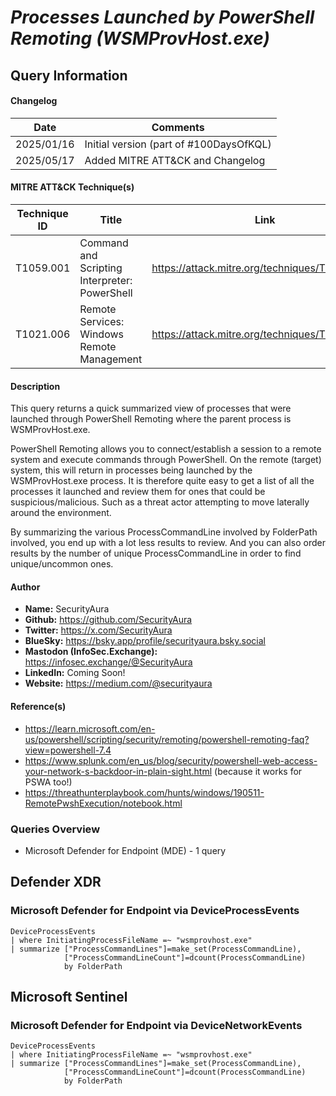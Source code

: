 # *Processes Launched by PowerShell Remoting (WSMProvHost.exe)*

## Query Information

#### Changelog

| Date | Comments |
|---|---|
| 2025/01/16 | Initial version (part of #100DaysOfKQL) |
| 2025/05/17 | Added MITRE ATT&CK and Changelog |

#### MITRE ATT&CK Technique(s)

| Technique ID | Title    | Link    |
| ---  | --- | --- |
| T1059.001 | Command and Scripting Interpreter: PowerShell | https://attack.mitre.org/techniques/T1059/001/ |
| T1021.006 | Remote Services: Windows Remote Management | https://attack.mitre.org/techniques/T1021/006/ |


#### Description

This query returns a quick summarized view of processes that were launched through PowerShell Remoting where the parent process is WSMProvHost.exe.

PowerShell Remoting allows you to connect/establish a session to a remote system and execute commands through PowerShell. On the remote (target) system, this will return in processes being launched by the WSMProvHost.exe process. It is therefore quite easy to get a list of all the processes it launched and review them for ones that could be suspicious/malicious. Such as a threat actor attempting to move laterally around the environment.

By summarizing the various ProcessCommandLine involved by FolderPath involved, you end up with a lot less results to review. And you can also order results by the number of unique ProcessCommandLine in order to find unique/uncommon ones.

#### Author <Optional>
- **Name:** SecurityAura
- **Github:** https://github.com/SecurityAura
- **Twitter:** https://x.com/SecurityAura
- **BlueSky:** https://bsky.app/profile/securityaura.bsky.social
- **Mastodon (InfoSec.Exchange):** https://infosec.exchange/@SecurityAura
- **LinkedIn:** Coming Soon!
- **Website:** https://medium.com/@securityaura

#### Reference(s)

- https://learn.microsoft.com/en-us/powershell/scripting/security/remoting/powershell-remoting-faq?view=powershell-7.4
- https://www.splunk.com/en_us/blog/security/powershell-web-access-your-network-s-backdoor-in-plain-sight.html (because it works for PSWA too!)
- https://threathunterplaybook.com/hunts/windows/190511-RemotePwshExecution/notebook.html

### Queries Overview ###

- Microsoft Defender for Endpoint (MDE) - 1 query

## Defender XDR ##
### Microsoft Defender for Endpoint via DeviceProcessEvents ###
```KQL
DeviceProcessEvents
| where InitiatingProcessFileName =~ "wsmprovhost.exe"
| summarize ["ProcessCommandLines"]=make_set(ProcessCommandLine),
            ["ProcessCommandLineCount"]=dcount(ProcessCommandLine)
            by FolderPath
```
## Microsoft Sentinel ##
### Microsoft Defender for Endpoint via DeviceNetworkEvents ###
```KQL
DeviceProcessEvents
| where InitiatingProcessFileName =~ "wsmprovhost.exe"
| summarize ["ProcessCommandLines"]=make_set(ProcessCommandLine),
            ["ProcessCommandLineCount"]=dcount(ProcessCommandLine)
            by FolderPath
```
